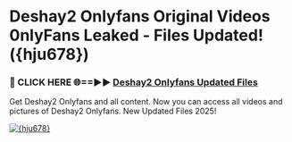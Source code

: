 # Deshay2 Onlyfans Original Videos 0nlyFans Leaked - Files Updated! ({hju678})

<h3>🔴 CLICK HERE 🌐==►► <a href="https://tinyurl.com/ms9xzufz" rel="nofollow">Deshay2 Onlyfans Updated Files</a></h3>

Get Deshay2 Onlyfans and all content. Now you can access all videos and pictures of Deshay2 Onlyfans. New Updated Files 2025!

[![{hju678}](https://i.imgur.com/PQ7UWWw.gif)](https://tinyurl.com/ms9xzufz)